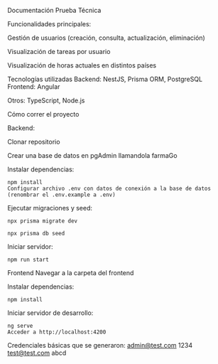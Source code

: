 Documentación Prueba Técnica

Funcionalidades principales:

Gestión de usuarios (creación, consulta, actualización, eliminación)

Visualización de tareas por usuario

Visualización de horas actuales en distintos países

Tecnologías utilizadas
Backend: NestJS, Prisma ORM, PostgreSQL
Frontend: Angular

Otros: TypeScript, Node.js

Cómo correr el proyecto

Backend:

  Clonar repositorio

  Crear una base de datos en pgAdmin llamandola farmaGo

  Instalar dependencias:
  
    npm install
    Configurar archivo .env con datos de conexión a la base de datos (renombrar el .env.example a .env)
  
  Ejecutar migraciones y seed:
  
    npx prisma migrate dev
    
    npx prisma db seed
  
  Iniciar servidor:
  
    npm run start

Frontend
  Navegar a la carpeta del frontend
  
  Instalar dependencias:
  
    npm install
  
  Iniciar servidor de desarrollo:
  
    ng serve
    Acceder a http://localhost:4200

Credenciales básicas que se generaron:
  admin@test.com    1234
  test@test.com     abcd
